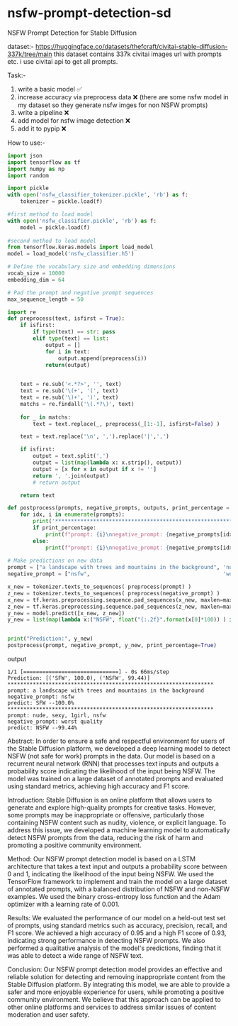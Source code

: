 # nsfw-prompt-detection-sd
NSFW Prompt Detection for Stable Diffusion

dataset:- https://huggingface.co/datasets/thefcraft/civitai-stable-diffusion-337k/tree/main
this dataset contains 337k civitai images url with prompts etc. i use civitai api to get all prompts.


Task:-
1) write a basic model ✅
2) increase accuracy via preprocess data ❌
(there are some nsfw model in my dataset so they generate nsfw imges for non NSFW prompts)
3) write a pipeline ❌
4) add model for nsfw image detection ❌
5) add it to pypip ❌

How to use:-
```python
import json
import tensorflow as tf
import numpy as np
import random

import pickle
with open('nsfw_classifier_tokenizer.pickle', 'rb') as f:
    tokenizer = pickle.load(f)

#first method to load model
with open('nsfw_classifier.pickle', 'rb') as f:
    model = pickle.load(f)
    
#second method to load model
from tensorflow.keras.models import load_model
model = load_model('nsfw_classifier.h5')

# Define the vocabulary size and embedding dimensions
vocab_size = 10000
embedding_dim = 64

# Pad the prompt and negative prompt sequences
max_sequence_length = 50

import re
def preprocess(text, isfirst = True):
    if isfirst:
        if type(text) == str: pass
        elif type(text) == list:
            output = []
            for i in text:
                output.append(preprocess(i))
            return(output)
            

    text = re.sub('<.*?>', '', text)
    text = re.sub('\(+', '(', text)
    text = re.sub('\)+', ')', text)
    matchs = re.findall('\(.*?\)', text)
    
    for _ in matchs:
        text = text.replace(_, preprocess(_[1:-1], isfirst=False) )

    text = text.replace('\n', ',').replace('|',',')

    if isfirst: 
        output = text.split(',')
        output = list(map(lambda x: x.strip(), output))
        output = [x for x in output if x != '']
        return ', '.join(output)
        # return output

    return text

def postprocess(prompts, negative_prompts, outputs, print_percentage = True):
    for idx, i in enumerate(prompts):
        print('*****************************************************************')
        if print_percentage:
            print(f"prompt: {i}\nnegative_prompt: {negative_prompts[idx]}\npredict: {outputs[idx][0]} --{outputs[idx][1]}%")
        else:
            print(f"prompt: {i}\nnegative_prompt: {negative_prompts[idx]}\npredict: {outputs[idx][0]}")
            
# Make predictions on new data
prompt = ["a landscape with trees and mountains in the background", 'nude, sexy, 1girl, nsfw']
negative_prompt = ["nsfw",                                          'worst quality']

x_new = tokenizer.texts_to_sequences( preprocess(prompt) )
z_new = tokenizer.texts_to_sequences( preprocess(negative_prompt) )
x_new = tf.keras.preprocessing.sequence.pad_sequences(x_new, maxlen=max_sequence_length)
z_new = tf.keras.preprocessing.sequence.pad_sequences(z_new, maxlen=max_sequence_length)
y_new = model.predict([x_new, z_new])
y_new = list(map(lambda x:("NSFW", float("{:.2f}".format(x[0]*100)) ) if x[0]>0.5 else ("SFW", float("{:.2f}".format(100-x[0]*100))), y_new))


print("Prediction:", y_new)
postprocess(prompt, negative_prompt, y_new, print_percentage=True)
```
output
```
1/1 [==============================] - 0s 66ms/step
Prediction: [('SFW', 100.0), ('NSFW', 99.44)]
*****************************************************************
prompt: a landscape with trees and mountains in the background
negative_prompt: nsfw
predict: SFW --100.0%
*****************************************************************
prompt: nude, sexy, 1girl, nsfw
negative_prompt: worst quality
predict: NSFW --99.44%
```

Abstract: In order to ensure a safe and respectful environment for users of the Stable Diffusion platform, we developed a deep learning model to detect NSFW (not safe for work) prompts in the data. Our model is based on a recurrent neural network (RNN) that processes text inputs and outputs a probability score indicating the likelihood of the input being NSFW. The model was trained on a large dataset of annotated prompts and evaluated using standard metrics, achieving high accuracy and F1 score.

Introduction: Stable Diffusion is an online platform that allows users to generate and explore high-quality prompts for creative tasks. However, some prompts may be inappropriate or offensive, particularly those containing NSFW content such as nudity, violence, or explicit language. To address this issue, we developed a machine learning model to automatically detect NSFW prompts from the data, reducing the risk of harm and promoting a positive community environment.

Method: Our NSFW prompt detection model is based on a LSTM architecture that takes a text input and outputs a probability score between 0 and 1, indicating the likelihood of the input being NSFW. We used the TensorFlow framework to implement and train the model on a large dataset of annotated prompts, with a balanced distribution of NSFW and non-NSFW examples. We used the binary cross-entropy loss function and the Adam optimizer with a learning rate of 0.001.

Results: We evaluated the performance of our model on a held-out test set of prompts, using standard metrics such as accuracy, precision, recall, and F1 score. We achieved a high accuracy of 0.95 and a high F1 score of 0.93, indicating strong performance in detecting NSFW prompts. We also performed a qualitative analysis of the model's predictions, finding that it was able to detect a wide range of NSFW text.

Conclusion: Our NSFW prompt detection model provides an effective and reliable solution for detecting and removing inappropriate content from the Stable Diffusion platform. By integrating this model, we are able to provide a safer and more enjoyable experience for users, while promoting a positive community environment. We believe that this approach can be applied to other online platforms and services to address similar issues of content moderation and user safety.
